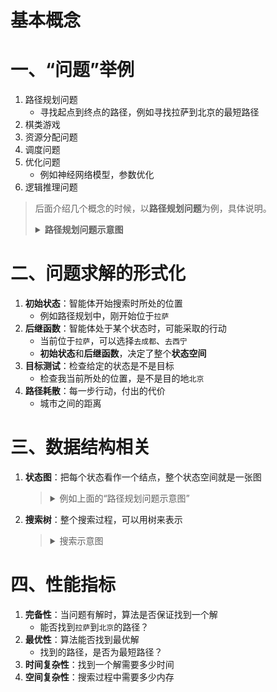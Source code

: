 # 基本概念

# 一、“问题”举例

1. 路径规划问题
    - 寻找起点到终点的路径，例如寻找拉萨到北京的最短路径
2. 棋类游戏
3. 资源分配问题
4. 调度问题
5. 优化问题
    - 例如神经网络模型，参数优化
6. 逻辑推理问题

> 后面介绍几个概念的时候，以**路径规划问题**为例，具体说明。
> <details>
> <summary><b>路径规划问题示意图</b></summary>
>
> ![graph](pngs/graph.png)
>
> </details>

# 二、问题求解的形式化

1. **初始状态**：智能体开始搜索时所处的位置
    - 例如路径规划中，刚开始位于`拉萨`
2. **后继函数**：智能体处于某个状态时，可能采取的行动
    - 当前位于`拉萨`，可以选择`去成都`、`去西宁`
    - **初始状态**和**后继函数**，决定了整个**状态空间**
3. **目标测试**：检查给定的状态是不是目标
    - 检查我当前所处的位置，是不是目的地`北京`
4. **路径耗散**：每一步行动，付出的代价
    - 城市之间的距离

# 三、数据结构相关

1. **状态图**：把每个状态看作一个结点，整个状态空间就是一张图
    > <details>
    > <summary>例如上面的“路径规划问题示意图”</summary>
    >
    > ![graph](pngs/graph.png)
    >
    > </details>

2. **搜索树**：整个搜索过程，可以用树来表示
    > <details>
    > <summary>搜索示意图</summary>
    >
    > ![tree](pngs/tree.png)
    >
    > </details>

# 四、性能指标

1. **完备性**：当问题有解时，算法是否保证找到一个解
    - 能否找到`拉萨`到`北京`的路径？
2. **最优性**：算法能否找到最优解
    - 找到的路径，是否为最短路径？
3. **时间复杂性**：找到一个解需要多少时间
4. **空间复杂性**：搜索过程中需要多少内存